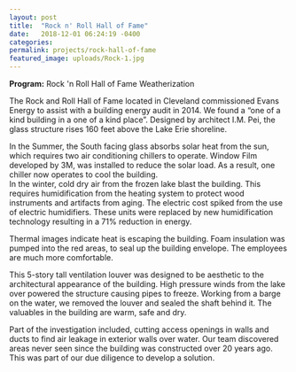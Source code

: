 ```yaml
---
layout: post
title:  "Rock n' Roll Hall of Fame"
date:   2018-12-01 06:24:19 -0400
categories: 
permalink: projects/rock-hall-of-fame
featured_image: uploads/Rock-1.jpg
---
```

**Program:** Rock 'n Roll Hall of Fame Weatherization

The Rock and Roll Hall of Fame located in Cleveland commissioned Evans Energy to assist with a building energy audit in 2014. We found a “one of a kind building in a one of a kind place”.  Designed by architect I.M. Pei, the glass structure rises 160 feet above the Lake Erie shoreline.  

In the Summer, the South facing glass absorbs solar heat from the sun, which requires two air conditioning chillers to operate.  Window Film developed by 3M, was installed to reduce the solar load.  As a result, one chiller now operates to cool the building.  
In the winter, cold dry air from the frozen lake blast the building.  This requires humidification from the heating system to protect wood instruments and artifacts from aging.  The electric cost spiked from the use of electric humidifiers.  These units were replaced by new humidification technology resulting in a 71% reduction in energy.

Thermal images indicate heat is escaping the building.  Foam insulation was pumped into the red areas, to seal up the building envelope.  The employees are much more comfortable. 

This 5-story tall ventilation louver was designed to be aesthetic to the architectural appearance of the building. High pressure winds from the lake over powered the structure causing pipes to freeze.  Working from a barge on the water, we removed the louver and sealed the shaft behind it.  The valuables in the building are warm, safe and dry.

Part of the investigation included, cutting access openings in walls and ducts to find air leakage in exterior walls over water. Our team discovered areas never seen since the building was constructed over 20 years ago.  This was part of our due diligence to develop a solution. 

